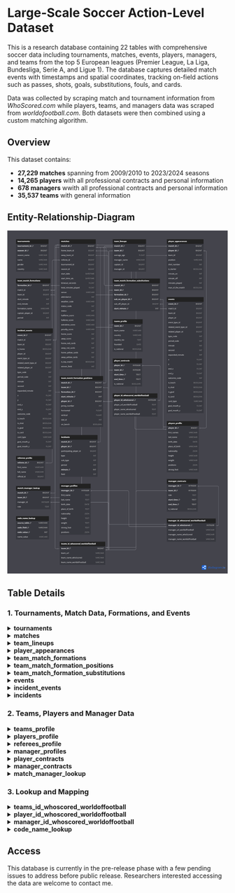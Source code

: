 # Large-Scale Soccer Action-Level Dataset

This is a research database containing 22 tables with comprehensive soccer data including tournaments, matches, events, players, managers, and teams from the top 5 European leagues (Premier League, La Liga, Bundesliga, Serie A, and Ligue 1). The database captures detailed match events with timestamps and spatial coordinates, tracking on-field actions such as passes, shots, goals, substitutions, fouls, and cards.

Data was collected by scraping match and tournament information from _WhoScored.com_ while players, teams, and managers data was scraped from _worldofootball.com_. Both datasets were then combined using a custom matching algorithm.

## Overview
This dataset contains:
- **27,229 matches** spanning from 2009/2010 to 2023/2024 seasons
- **14,265 players** with all professional contracts and personal information
- **678 managers** wwith all professional contracts and personal information
- **35,537 teams** with general information

## Entity-Relationship-Diagram
<img alt="ERD" src="ERD.png"/>

## Table Details

### 1. Tournaments, Match Data, Formations, and Events

<details>
<summary><strong>tournaments</strong></summary>

| Column | Type | Example Value | Primary Key | Foreign Key |
|--------|------|--------------|-------------|-------------|
| tournament_id | BIGINT | 2 | ✓ | - |
| season_id | BIGINT | 1849 | ✓ | - |
| season_name | VARCHAR | 2009/2010 | - | - |
| name | VARCHAR | Premier League | - | - |
| gender | VARCHAR | Male | - | - |
| country | VARCHAR | GB | - | - |

</details>

<details>
<summary><strong>matches</strong></summary>

| Column | Type | Example Value | Primary Key | Foreign Key |
|--------|------|-----|-------------|-------------|
| match_id | BIGINT | 318043 | ✓ | - |
| home_team_id | BIGINT | 96  | - | teams_id_whoscored_worldoffootball.team_id |
| away_team_id | BIGINT | 170 | - | teams_id_whoscored_worldoffootball.team_id |
| referee_id | BIGINT | 90  | - | referees_profile.referee_id |
| tournament_id | BIGINT | 2   | - | - |
| season_id | BIGINT | 1849 | - | - |
| start_date | DATETIME | 2010-01-05 | - | - |
| start_time_utc | DATETIME | 2010-01-05T19:45:00Z | - | - |
| timeout_seconds | FLOAT | 0.0 | - | - |
| total_minutes_played | FLOAT | 99.0 | - | - |
| venue | VARCHAR | Britannia Stadium | - | - |
| attendance | INT | 0   | - | - |
| weather_code | VARCHAR | NULL | - | - |
| status_code | INT | 6   | - | - |
| status | INT | 6   | - | - |
| halftime_score | VARCHAR | 3 : 0 | - | - |
| fulltime_score | VARCHAR | 3 : 2 | - | - |
| extratime_score | VARCHAR | 5:4 | - | - |
| penalty_score | VARCHAR | 3:2 | - | - |
| home_score | INT | 3   | - | - |
| away_score | INT | 2   | - | - |
| home_red_cards | INT | 0   | - | - |
| away_red_cards | INT | 0   | - | - |
| home_yellow_cards | INT | 1   | - | - |
| away_yellow_cards | INT | 0   | - | - |
| is_top_match | BOOLEAN | 0   | - | - |
| winner_field | INT | 0   | - | - |

</details>

<details>
<summary><strong>team_lineups</strong></summary>

| Column | Type | Example Value | Primary Key | Foreign Key |
|--------|------|--------------|-------------|-------------|
| match_id | BIGINT | 317783 | ✓ | matches.match_id |
| team_id | BIGINT | 32 | ✓ | teams_id_whoscored_worldoffootball.team_id |
| average_age | FLOAT | 41.1 | - | - |
| manager_name | VARCHAR | Alex Ferguson | - | - |
| captain_id | BIGINT | NULL | - | - |
| manager_id | BIGINT | 29 | - | - |

</details>

<details>
<summary><strong>player_appearances</strong></summary>

| Column | Type | Example Value | Primary Key | Foreign Key |
|--------|------|--------------|-------------|-------------|
| match_id | BIGINT | 317783 | ✓ | matches.match_id |
| player_id | BIGINT | 11530 | ✓ | players_profile.player_id |
| team_id | BIGINT | 32 | - | teams_id_whoscored_worldoffootball.team_id |
| position | VARCHAR | GK | - | - |
| shirt_number | INT | 12 | - | - |
| is_starter | BOOLEAN | 1 | - | - |
| minute_on | INT | 0 | - | - |
| minute_off | INT | 94 | - | - |
| minutes_played | INT | 94 | - | - |
| man_of_the_match | BOOLEAN | 0 | - | - |

</details>

<details>
<summary><strong>team_match_formations</strong></summary>

| Column | Type | Example Value | Primary Key | Foreign Key |
|--------|------|--------------|-------------|-------------|
| formation_id | BIGINT | 2 | ✓ | - |
| match_id | BIGINT | 317783 | - | matches.match_id |
| team_id | BIGINT | 32 | - | teams_id_whoscored_worldoffootball.team_id |
| start_minute | INT | 0 | - | - |
| end_minute | INT | 47 | - | - |
| formation_name | VARCHAR | 442 | - | - |
| captain_player_id | BIGINT | 3841 | - | - |
| period | INT | 16 | - | - |

</details>

<details>
<summary><strong>team_match_formation_positions</strong></summary>

| Column | Type | Example Value | Primary Key | Foreign Key |
|--------|------|--------------|-------------|-------------|
| match_id | BIGINT | 317783 | ✓ | matches.match_id |
| team_id | BIGINT | 32 | ✓ | teams_id_whoscored_worldoffootball.team_id |
| formation_id | BIGINT | 2 | ✓ | team_match_formations.formation_id |
| start_minute | INT | 0 | ✓ | - |
| player_id | BIGINT | 11530 | ✓ | players_profile.player_id |
| jersey_number | INT | 12 | - | - |
| horizontal | FLOAT | 5 | - | - |
| vertical | FLOAT | 0 | - | - |
| slot_id | INT | 1 | - | - |
| on_bench | BOOLEAN | 0 | - | - |

</details>

<details>
<summary><strong>team_match_formation_substitutions</strong></summary>

| Column | Type | Example Value | Primary Key | Foreign Key |
|--------|------|--------------|-------------|-------------|
| match_id | BIGINT | 317783 | ✓ | matches.match_id |
| team_id | BIGINT | 32 | ✓ | teams_id_whoscored_worldoffootball.team_id |
| formation_id | BIGINT | 2 | ✓ | team_match_formations.formation_id |
| sub_on_player_id | BIGINT | 77 | ✓ | players_profile.player_id |
| sub_off_player_id | BIGINT | 19104 | - | players_profile.player_id |
| start_minute | INT | 47 | ✓ | - |

</details>

<details>
<summary><strong>events</strong></summary>

| Column | Type | Example Value | Primary Key | Foreign Key |
|--------|------|--|-------------|-------------|
| event_id | BIGINT | 1958622586 | ✓ | - |
| match_id | BIGINT | 317783 | - | matches.match_id |
| team_id | BIGINT | 157 | - | - |
| player_id | BIGINT | 29086 | - | - |
| event_type_id | BIGINT | 2 | - | - |
| related_event_type_id | BIGINT | 92 | - | - |
| related_player_id | BIGINT | 2213 | - | - |
| type_code | INT | 32 | - | - |
| period_code | INT | 1 | - | - |
| minute | INT | 0 | - | - |
| second | INT | 0 | - | - |
| expanded_minute | INT | 0 | - | - |
| x | FLOAT | 0.0 | - | - |
| y | FLOAT | 0.0 | - | - |
| end_x | FLOAT | 53.8 | - | - |
| end_y | FLOAT | 50.5 | - | - |
| outcome_code | INT | 1 | - | - |
| is_touch | BOOLEAN | 0 | - | - |
| is_shot | BOOLEAN | 1 | - | - |
| is_goal | BOOLEAN | 1| - | - |
| is_card | BOOLEAN | 1 | - | - |
| card_type | VARCHAR | Yellow | - | - |
| goal_mouth_y | FLOAT | 50.0 | - | - |
| goal_mouth_z | FLOAT | 19.4 | - | - |

</details>

<details>
<summary><strong>incident_events</strong></summary>

| Column | Type | Example Value | Primary Key | Foreign Key |
|--------|------|---|-------------|-------------|
| event_id | BIGINT | 1776947979 | ✓ | - |
| match_id | BIGINT | 317783 | - | matches.match_id |
| team_id | BIGINT | 32 | - | - |
| is_home | BOOLEAN | 1 | - | - |
| player_id | BIGINT | 3859 | - | - |
| event_type_id | BIGINT | 380 | - | - |
| related_event_type_id | BIGINT | 379 | - | - |
| related_player_id | BIGINT | 19104 | - | - |
| type_code | INT | 14 | - | - |
| period_code | INT | 1 | - | - |
| minute | INT | 33 | - | - |
| second | INT | 33 | - | - |
| expanded_minute | INT | 33 | - | - |
| x | FLOAT | 92.5 | - | - |
| y | FLOAT | 52.0 | - | - |
| end_x | FLOAT | 88.4 | - | - |
| end_y | FLOAT | 49.1 | - | - |
| outcome_code | INT | 1 | - | - |
| is_touch | BOOLEAN | 1 | - | - |
| is_shot | BOOLEAN | 1 | - | - |
| is_goal | BOOLEAN | 1 | - | - |
| is_card | BOOLEAN | 1 | - | - |
| card_type | VARCHAR | Yellow | - | - |
| goal_mouth_y | FLOAT | 44.3 | - | - |
| goal_mouth_z | FLOAT | 5.6 | - | - |

</details>

<details>
<summary><strong>incidents</strong></summary>

| Column | Type | Example Value | Primary Key | Foreign Key |
|--------|------|--------------|-------------|-------------|
| match_id | BIGINT | 318043 | ✓ | matches.match_id |
| player_id | BIGINT | 10180 | ✓ | - |
| participating_player_id | BIGINT | 4145 | - | - |
| type | INT | 1 | - | - |
| sub_type | INT | 1 | - | - |
| period | INT | 1 | - | - |
| minute | INT | 12 | ✓ | - |
| field | INT | 0 | - | - |

</details>

### 2. Teams, Players and Manager Data

<details>
<summary><strong>teams_profile</strong></summary>

| Column | Type | Example Value | Primary Key | Foreign Key |
|--------|------|--------------|-------------|-------------|
| team_id | BIGINT | 96 | ✓ | teams_id_whoscored_worldoffootball.team_id |
| team_name | VARCHAR | Stoke | - | - |
| country | VARCHAR | gb-eng | - | - |
| country_iso | TEXT | gb | - | - |
| founded | DATE | 1863-01-01 | - | - |
| is_national | BOOLEAN | 0 | - | - |


</details>

<details>
<summary><strong>players_profile</strong></summary>

| Column | Type | Example Value | Primary Key | Foreign Key |
|--------|------|--------------|-------------|-------------|
| player_id | BIGINT | 11530 | ✓ | - |
| first_names | VARCHAR | Ben | - | - |
| last_name | VARCHAR | Foster | - | - |
| birth_date | DATE | 1983-04-03 | - | - |
| place_of_birth | VARCHAR | Leamington Spa,England | - | - |
| nationality | JSON | ["England"] | - | - |
| height | VARCHAR | 193 cm | - | - |
| weight | VARCHAR | 90 kg | - | - |
| positions | JSON | ["Goalkeeper"] | - | - |
| strong_foot | VARCHAR | left | - | - |

</details>

<details>
<summary><strong>referees_profile</strong></summary>

| Column | Type | Example Value | Primary Key | Foreign Key |
|--------|------|--------------|-------------|-------------|
| referee_id | BIGINT | 83 | ✓ | - |
| first_name | VARCHAR | Lee | - | - |
| full_name | VARCHAR | Lee Mason | - | - |
| official_id | BIGINT | 83 | - | - |

</details>

<details>
<summary><strong>manager_profiles</strong></summary>

| Column | Type | Example Value | Primary Key | Foreign Key |
|--------|------|--------------|-------------|-------------|
| manager_id | INTEGER | 533 | ✓ | manager_id_whoscored_worldoffootball.manager_id_whoScored |
| first_name | TEXT | René | - | - |
| last_name | TEXT | Girard | - | - |
| birth_date | DATE | 1954-04-04 | - | - |
| place_of_birth | TEXT | Vauvert,France | - | - |
| nationality | JSON | ["France"] | - | - |
| height | TEXT | 178 cm | - | - |
| weight | TEXT | 72 kg | - | - |
| strong_foot | TEXT | NULL | - | - |
| positions | JSON | ["Defensive Midfielder"] | - | - |

</details>

<details>
<summary><strong>player_contracts</strong></summary>

| Column | Type | Example Value | Primary Key | Foreign Key |
|--------|------|--------------|-------------|-------------|
| player_id | INTEGER | 25312 | ✓ | player_id_whoscored_worldoffootball.player_id_whoScored |
| team_id | INTEGER | 27544 | ✓ | teams_id_whoscored_worldoffootball.team_id |
| start_time | TEXT | 07/2012 | ✓ | - |
| end_time | TEXT | 06/2013 | ✓ | - |
| is_national | BOOLEAN | 0 | - | - |

</details>

<details>
<summary><strong>manager_contracts</strong></summary>

| Column | Type | Example Value | Primary Key | Foreign Key |
|--------|------|---------------|-------------|-------------|
| manager_id | INTEGER | 616           | ✓ | manager_id_whoscored_worldoffootball.manager_id_whoScored |
| team_id | INTEGER | 58007         | ✓ | teams_id_whoscored_worldoffootball.team_id |
| role | TEXT | Manager       | - | - |
| start_time | TEXT | 01/07/2004    | ✓ | - |
| end_time | TEXT | 30/06/2005    | ✓ | - |
| is_national | BOOLEAN | 0             | - | - |

</details>

<details>
<summary><strong>match_manager_lookup</strong></summary>

| Column | Type | Example Value | Primary Key | Foreign Key |
|--------|------|--------------|-------------|-------------|
| match_id | BIGINT | 317783 | ✓ | matches.match_id |
| team_id | BIGINT | 32 | ✓ | teams_profile.team_id |
| manager_id | INTEGER | 29 | - | manager_id_whoscored_worldoffootball.manager_id_whoScored |
| role | TEXT | Manager | - | - |

</details>

### 3. Lookup and Mapping 

<details>
<summary><strong>teams_id_whoscored_worldoffootball</strong></summary>

| Column | Type | Example Value | Primary Key | Foreign Key |
|--------|------|--------------|-------------|-------------|
| team_id | BIGINT | 96 | ✓ | - |
| team_url | VARCHAR | https://www.worldfootball.net/teams/stoke-city | - | - |
| team_name_whoScored | VARCHAR | Stoke | - | - |
| team_name_worldofFootball | VARCHAR | Stoke City | - | - |

</details>

<details>
<summary><strong>player_id_whoscored_worldoffootball</strong></summary>

| Column | Type | Example Value | Primary Key | Foreign Key |
|--------|------|--------------|-------------|-------------|
| player_id_whoScored | INTEGER | 3 | ✓ | - |
| player_url_worldofFootball | TEXT | https://www.worldfootball.net/player_summary/alan-smith | - | - |
| player_name_whoScored | TEXT | Alan | - | - |
| player_name_worldofFootball | TEXT | Alan Smith | - | - |

</details>

<details>
<summary><strong>manager_id_whoscored_worldoffootball</strong></summary>

| Column | Type | Example Value | Primary Key | Foreign Key |
|--------|------|--------------|-------------|-------------|
| manager_id_whoScored | INTEGER | 1 | ✓ | - |
| manager_url_worldofFootball | VARCHAR | https://www.worldfootball.net/player_summary/aaron-danks | - | - |
| manager_name_whoScored | VARCHAR | Aaron Danks | - | - |
| manager_name_worldofFootball | VARCHAR | Aaron Danks | - | - |

</details>

<details>
<summary><strong>code_name_lookup</strong></summary>

| Column | Type | Example Value | Primary Key | Foreign Key |
|--------|------|--------------|-------------|-------------|
| source_table | VARCHAR | events | ✓ | - |
| code_field | VARCHAR | type_code | ✓ | - |
| code_value | INT | 1 | ✓ | - |
| name_value | VARCHAR | Pass | - | - |

</details>

## Access
This database is currently in the pre-release phase with a few pending issues to address before public release. Researchers interested accessing the data are welcome to contact me.
